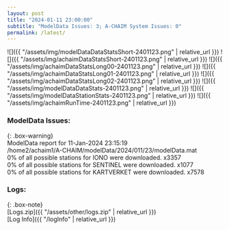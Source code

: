 ```yaml
---
layout: post
title: "2024-01-11 23:00:00"
subtitle: "ModelData Issues: 3; A-CHAIM System Issues: 0"
permalink: /latest/
---
```


![]({{ "/assets/img/modelDataDataStatsShort-2401123.png" | relative_url }})
![]({{ "/assets/img/achaimDataStatsShort-2401123.png" | relative_url }})
![]({{ "/assets/img/achaimDataStatsLong00-2401123.png" | relative_url }})
![]({{ "/assets/img/achaimDataStatsLong01-2401123.png" | relative_url }})
![]({{ "/assets/img/achaimDataStatsLong02-2401123.png" | relative_url }})
![]({{ "/assets/img/modelDataDataStats-2401123.png" | relative_url }})
![]({{ "/assets/img/modelDataStationStats-2401123.png" | relative_url }})
![]({{ "/assets/img/achaimRunTime-2401123.png" | relative_url }})


### ModelData Issues:  
  
{: .box-warning}  
 ModelData report for 11-Jan-2024 23:15:19   
 /home2/achaim1/A-CHAIM/modelData/2024/011/23/modelData.mat   
 0% of all possible stations for IONO were downloaded. x3357   
 0% of all possible stations for SENTINEL were downloaded. x1077   
 0% of all possible stations for KARTVERKET were downloaded. x7578   
  


### Logs:  
  
{: .box-note}  
[Logs.zip]({{ "/assets/other/logs.zip" | relative_url }})  
[Log Info]({{ "/logInfo" | relative_url }})  
